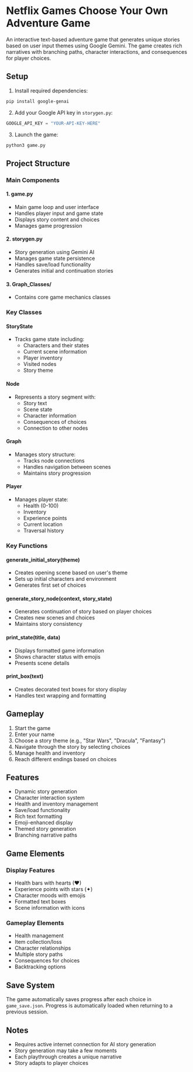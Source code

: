 # Netflix Games Choose Your Own Adventure Game

An interactive text-based adventure game that generates unique stories based on user input themes using Google Gemini. The game creates rich narratives with branching paths, character interactions, and consequences for player choices.

## Setup

1. Install required dependencies:
```bash
pip install google-genai
```

2. Add your Google API key in `storygen.py`:
```python
GOOGLE_API_KEY = "YOUR-API-KEY-HERE"
```

3. Launch the game:
```bash
python3 game.py
```

## Project Structure

### Main Components

#### 1. game.py
- Main game loop and user interface
- Handles player input and game state
- Displays story content and choices
- Manages game progression

#### 2. storygen.py
- Story generation using Gemini AI
- Manages game state persistence
- Handles save/load functionality
- Generates initial and continuation stories

#### 3. Graph_Classes/
- Contains core game mechanics classes

### Key Classes

#### StoryState
- Tracks game state including:
  - Characters and their states
  - Current scene information
  - Player inventory
  - Visited nodes
  - Story theme

#### Node
- Represents a story segment with:
  - Story text
  - Scene state
  - Character information
  - Consequences of choices
  - Connection to other nodes

#### Graph
- Manages story structure:
  - Tracks node connections
  - Handles navigation between scenes
  - Maintains story progression

#### Player
- Manages player state:
  - Health (0-100)
  - Inventory
  - Experience points
  - Current location
  - Traversal history

### Key Functions

#### generate_initial_story(theme)
- Creates opening scene based on user's theme
- Sets up initial characters and environment
- Generates first set of choices

#### generate_story_node(context, story_state)
- Generates continuation of story based on player choices
- Creates new scenes and choices
- Maintains story consistency

#### print_state(title, data)
- Displays formatted game information
- Shows character status with emojis
- Presents scene details

#### print_box(text)
- Creates decorated text boxes for story display
- Handles text wrapping and formatting

## Gameplay

1. Start the game
2. Enter your name
3. Choose a story theme (e.g., "Star Wars", "Dracula", "Fantasy")
4. Navigate through the story by selecting choices
5. Manage health and inventory
6. Reach different endings based on choices

## Features

- Dynamic story generation
- Character interaction system
- Health and inventory management
- Save/load functionality
- Rich text formatting
- Emoji-enhanced display
- Themed story generation
- Branching narrative paths

## Game Elements

### Display Features
- Health bars with hearts (♥)
- Experience points with stars (✦)
- Character moods with emojis
- Formatted text boxes
- Scene information with icons

### Gameplay Elements
- Health management
- Item collection/loss
- Character relationships
- Multiple story paths
- Consequences for choices
- Backtracking options

## Save System

The game automatically saves progress after each choice in `game_save.json`. Progress is automatically loaded when returning to a previous session.

## Notes

- Requires active internet connection for AI story generation
- Story generation may take a few moments
- Each playthrough creates a unique narrative
- Story adapts to player choices